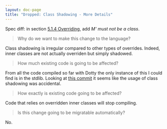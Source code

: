 ```yaml
---
layout: doc-page
title: "Dropped: Class Shadowing - More Details"
---
```


Spec diff: in section [5.1.4 Overriding](https://www.scala-lang.org/files/archive/spec/2.12/05-classes-and-objects.html), add *M' must not be a class*.

> Why do we want to make this change to the language?

Class shadowing is irregular compared to other types of overrides. Indeed, inner classes are not actually overriden but simply shadowed.


> How much existing code is going to be affected?

From all the code compiled so far with Dotty the only instance of this I could find is in the stdlib. Looking at [this commit](https://github.com/lampepfl/scala/commit/68f13bf39979b631ed211ec1751934306ceb5d6c#diff-7aa508b70e055b47c823764e3e5646b8) it seems like the usage of class shadowing was accidental.


> How exactly is existing code going to be affected?

Code that relies on overridden inner classes will stop compiling.


> Is this change going to be migratable automatically?

No.
